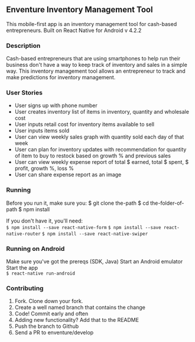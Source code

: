 ## Enventure Inventory Management Tool

This mobile-first app is an inventory management tool for cash-based entrepreneurs. Built on React Native for Android v 4.2.2

### Description

Cash-based entrepreneurs that are using smartphones to help run their business don't have a way to keep track of inventory and sales in a simple way. This inventory management tool allows an entrepreneur to track and make predictions for inventory management. 


### User Stories
- User signs up with phone number
- User creates inventory list of items in inventory, quantity and wholesale cost
- User inputs retail cost for inventory items available to sell
- User inputs items sold
- User can view weekly sales graph with quantity sold each day of that week
- User can plan for inventory updates with recommendation for quantity of item to buy to restock based on growth % and previous sales
- User can view weekly expense report of total $ earned, total $ spent, $ profit, growth %, loss %
- User can share expense report as an image

### Running

Before you run it, make sure you:
$ git clone the-path
$ cd the-folder-of-path
$ npm install

If you don't have it, you'll need:  
```$ npm install --save react-native-form```
```$ npm install --save react-native-router```
```$ npm install --save react-native-swiper```

### Running on Android

Make sure you've got the prereqs (SDK, Java)
Start an Android emulator
Start the app  
 ```$ react-native run-android```


### Contributing
1. Fork. Clone down your fork.
2. Create a well named branch that contains the change
3. Code! Commit early and often
4. Adding new functionality? Add that to the README
5. Push the branch to Github
6. Send a PR to enventure/develop
